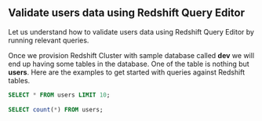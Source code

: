 ## Validate users data using Redshift Query Editor

Let us understand how to validate users data using Redshift Query Editor by running relevant queries.

Once we provision Redshift Cluster with sample database called **dev** we will end up having some tables in the database. One of the table is nothing but **users**. Here are the examples to get started with queries against Redshift tables.

```sql
SELECT * FROM users LIMIT 10;
 
SELECT count(*) FROM users;
```